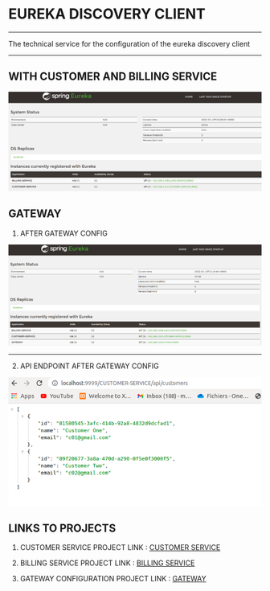 # EUREKA DISCOVERY CLIENT
___
The technical service for the
configuration of the eureka discovery client
___

## WITH CUSTOMER AND BILLING SERVICE

![eureka](images/baby.png)


## GATEWAY

1. AFTER GATEWAY CONFIG

![gateway](images/after_adding_gateway.png)

___


2. API ENDPOINT AFTER GATEWAY CONFIG

![gateway_api](images/with_gateway_api.png)

## LINKS TO PROJECTS
1. CUSTOMER SERVICE PROJECT LINK :
   [CUSTOMER SERVICE](https://github.com/EdgarEmmanuel/SPRING_MICROSERVICE_CUSTOMER_SERVICE)

2. BILLING SERVICE PROJECT LINK :
   [BILLING SERVICE](https://github.com/EdgarEmmanuel/SPRING_MICROSERVICE_BILLING_SERVICE)

3. GATEWAY CONFIGURATION PROJECT LINK :
   [GATEWAY](https://github.com/EdgarEmmanuel/SPRING_MICROSERVICE_PROJECT_GATEWAY)